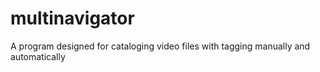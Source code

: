 # multinavigator

A program designed for cataloging video files with tagging manually and automatically
